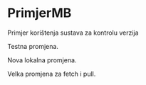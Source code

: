 # PrimjerMB
Primjer korištenja sustava za kontrolu verzija

Testna promjena.


Nova lokalna promjena.

Velka promjena za fetch i pull.
